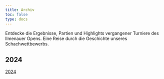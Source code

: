 ```yaml
---
title: Archiv
toc: false
type: docs
---
```


Entdecke die Ergebnisse, Partien und Highlights vergangener Turniere des Ilmenauer Opens. Eine Reise durch die Geschichte unseres Schachwettbewerbs.

## 2024 

[2024](2024/)